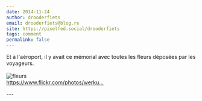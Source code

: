 ```yaml
---
date: 2014-11-24
author: drooderfiets
email: drooderfiets@blog.re
site: https://pixelfed.social/drooderfiets
tags: comment
permalink: false
---
```


<p>Et à l'aéroport, il y avait ce mémorial avec toutes les fleurs déposées par les voyageurs.<br /><br />
<img src="https://farm4.staticflickr.com/3857/14675744526_08e2b8687e.jpg" alt="fleurs" />
<br />
<a href="https://www.flickr.com/photos/werkunz/3951110016" title="https://www.flickr.com/photos/werkunz/3951110016">https://www.flickr.com/photos/werku...</a></p>
---
